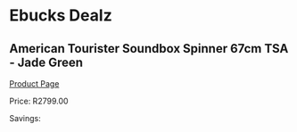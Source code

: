 
# Ebucks Dealz
## American Tourister Soundbox Spinner 67cm TSA - Jade Green
[Product Page](https://www.ebucks.com/web/shop/productSelected.do?prodId=1236192695&catId=365267763)

Price: R2799.00

Savings: 


	